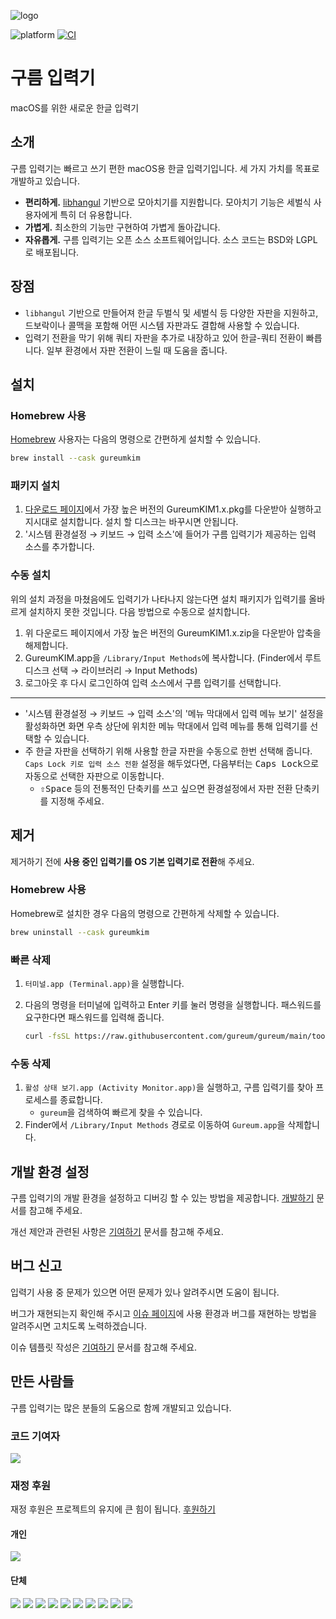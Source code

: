![logo](OSX/Assets.xcassets/AppIcon.appiconset/icon_256x256.png)

![platform](https://img.shields.io/badge/platform-macos-lightgrey)
[![CI](https://github.com/gureum/gureum/actions/workflows/ci.yml/badge.svg)](https://github.com/gureum/gureum/actions/workflows/ci.yml)

# 구름 입력기

macOS를 위한 새로운 한글 입력기

## 소개

구름 입력기는 빠르고 쓰기 편한 macOS용 한글 입력기입니다. 세 가지 가치를 목표로 개발하고 있습니다.

- **편리하게.** [libhangul](https://github.com/libhangul/libhangul) 기반으로 모아치기를 지원합니다. 모아치기 기능은 세벌식 사용자에게 특히 더 유용합니다.
- **가볍게.** 최소한의 기능만 구현하여 가볍게 돌아갑니다.
- **자유롭게.** 구름 입력기는 오픈 소스 소프트웨어입니다. 소스 코드는 BSD와 LGPL로 배포됩니다.

## 장점

- `libhangul` 기반으로 만들어져 한글 두벌식 및 세벌식 등 다양한 자판을 지원하고, 드보락이나 콜맥을 포함해 어떤 시스템 자판과도 결합해 사용할 수 있습니다.
- 입력기 전환을 막기 위해 쿼티 자판을 추가로 내장하고 있어 한글-쿼티 전환이 빠릅니다. 일부 환경에서 자판 전환이 느릴 때 도움을 줍니다.

## 설치

### Homebrew 사용

[Homebrew](https://brew.sh/) 사용자는 다음의 명령으로 간편하게 설치할 수 있습니다.

```sh
brew install --cask gureumkim
```

### 패키지 설치

1. [다운로드 페이지](http://bi.gureum.org)에서 가장 높은 버전의 GureumKIM1.x.pkg를 다운받아 실행하고 지시대로 설치합니다. 설치 할 디스크는 바꾸시면 안됩니다.
1. '시스템 환경설정 → 키보드 → 입력 소스'에 들어가 구름 입력기가 제공하는 입력 소스를 추가합니다.

### 수동 설치

위의 설치 과정을 마쳤음에도 입력기가 나타나지 않는다면 설치 패키지가 입력기를 올바르게 설치하지 못한 것입니다. 다음 방법으로 수동으로 설치합니다.

1. 위 다운로드 페이지에서 가장 높은 버전의 GureumKIM1.x.zip을 다운받아 압축을 해제합니다.
2. GureumKIM.app을 `/Library/Input Methods`에 복사합니다. (Finder에서 루트 디스크 선택 → 라이브러리 → Input Methods)
3. 로그아웃 후 다시 로그인하여 입력 소스에서 구름 입력기를 선택합니다.

---

- '시스템 환경설정 → 키보드 → 입력 소스'의 '메뉴 막대에서 입력 메뉴 보기' 설정을 활성화하면 화면 우측 상단에 위치한 메뉴 막대에서 입력 메뉴를 통해 입력기를 선택할 수 있습니다.
- 주 한글 자판을 선택하기 위해 사용할 한글 자판을 수동으로 한번 선택해 줍니다. `Caps Lock 키로 입력 소스 전환` 설정을 해두었다면, 다음부터는 <kbd>Caps Lock</kbd>으로 자동으로 선택한 자판으로 이동합니다.
  - <kbd>⇧Space</kbd> 등의 전통적인 단축키를 쓰고 싶으면 환경설정에서 자판 전환 단축키를 지정해 주세요.

## 제거

제거하기 전에 **사용 중인 입력기를 OS 기본 입력기로 전환**해 주세요.

### Homebrew 사용

Homebrew로 설치한 경우 다음의 명령으로 간편하게 삭제할 수 있습니다.

```sh
brew uninstall --cask gureumkim
```

### 빠른 삭제

1. `터미널.app (Terminal.app)`을 실행합니다.
2. 다음의 명령을 터미널에 입력하고 Enter 키를 눌러 명령을 실행합니다. 패스워드를 요구한다면 패스워드를 입력해 줍니다.

   ```sh
   curl -fsSL https://raw.githubusercontent.com/gureum/gureum/main/tools/uninstall.sh | bash
   ```

### 수동 삭제

1. `활성 상태 보기.app (Activity Monitor.app)`을 실행하고, 구름 입력기를 찾아 프로세스를 종료합니다.
   - `gureum`을 검색하여 빠르게 찾을 수 있습니다.
2. Finder에서 `/Library/Input Methods` 경로로 이동하여 `Gureum.app`을 삭제합니다.

## 개발 환경 설정

구름 입력기의 개발 환경을 설정하고 디버깅 할 수 있는 방법을 제공합니다. [개발하기](https://github.com/gureum/gureum/blob/main/HACKING.md) 문서를 참고해 주세요.

개선 제안과 관련된 사항은 [기여하기](https://github.com/gureum/gureum/blob/main/CONTRIBUTING.md) 문서를 참고해 주세요.

## 버그 신고

입력기 사용 중 문제가 있으면 어떤 문제가 있나 알려주시면 도움이 됩니다.

버그가 재현되는지 확인해 주시고 [이슈 페이지](https://github.com/gureum/gureum/issues)에 사용 환경과 버그를 재현하는 방법을 알려주시면 고치도록 노력하겠습니다.

이슈 템플릿 작성은 [기여하기](https://github.com/gureum/gureum/blob/main/CONTRIBUTING.md) 문서를 참고해 주세요.

## 만든 사람들

구름 입력기는 많은 분들의 도움으로 함께 개발되고 있습니다.

### 코드 기여자

[![](https://opencollective.com/gureum/contributors.svg?width=890&button=false)](https://github.com/gureum/gureum/graphs/contributors)

### 재정 후원

재정 후원은 프로젝트의 유지에 큰 힘이 됩니다. [후원하기](https://opencollective.com/gureum/contribute)

#### 개인

[![](https://opencollective.com/gureum/individuals.svg?width=890)](https://opencollective.com/gureum-app)

#### 단체

[![](https://opencollective.com/gureum/organization/0/avatar.svg)](https://opencollective.com/gureum-app/organization/0/website)
[![](https://opencollective.com/gureum/organization/1/avatar.svg)](https://opencollective.com/gureum-app/organization/1/website)
[![](https://opencollective.com/gureum/organization/2/avatar.svg)](https://opencollective.com/gureum-app/organization/2/website)
[![](https://opencollective.com/gureum/organization/3/avatar.svg)](https://opencollective.com/gureum-app/organization/3/website)
[![](https://opencollective.com/gureum/organization/4/avatar.svg)](https://opencollective.com/gureum-app/organization/4/website)
[![](https://opencollective.com/gureum/organization/5/avatar.svg)](https://opencollective.com/gureum-app/organization/5/website)
[![](https://opencollective.com/gureum/organization/6/avatar.svg)](https://opencollective.com/gureum-app/organization/6/website)
[![](https://opencollective.com/gureum/organization/7/avatar.svg)](https://opencollective.com/gureum-app/organization/7/website)
[![](https://opencollective.com/gureum/organization/8/avatar.svg)](https://opencollective.com/gureum-app/organization/8/website)
[![](https://opencollective.com/gureum/organization/9/avatar.svg)](https://opencollective.com/gureum-app/organization/9/website)
